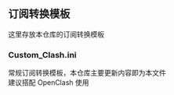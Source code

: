 ## 订阅转换模板  
这里存放本仓库的订阅转换模板  
  
  
### Custom_Clash.ini  
常规订阅转换模板，本仓库主要更新内容即为本文件  
建议搭配 OpenClash 使用  
